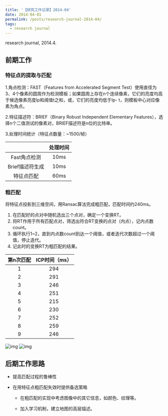 ```yaml
---
title: '【研究工作记录】2014-04'
date: 2014-04-01
permalink: /posts/research-journal-2014-04/
tags:
  - research journal
---
```


research journal, 2014.4.

## 前期工作

### 特征点的提取与匹配

1.角点检测：FAST（Features from Accelerated Segment Test）使用直径为3、4个像素的圆周作为检测模板；如果圆周上存在n个连续像素，它们的亮度均高于候选像素亮度Ip和阈值t之和，或，它们的亮度均低于Ip- t，则模板中心对应像素为角点。

2.特征描述符：BRIEF（Binary Robust Independent Elementary Features），选择n个二值测试的像素对，BRIEF描述符是n位的比特串。

3.处理时间统计（特征点数量：~1500/帧）

|                 | 处理时间 |
| :-------------: | :------: |
|  Fast角点检测   |   10ms   |
| Brief描述符生成 |   10ms   |
|   特征点匹配    |   60ms   |

### 粗匹配

将特征点投影到三维空间，用Ransac算法完成粗匹配，匹配时间约240ms。

1. 在匹配好的点对中随机选出三个点对，确定一个变换RT。
2. 将RT作用于所有匹配点对，筛选出符合RT变换的点对（内点），记内点数count。
3. 循环执行1~2，直到内点数count到达一个阈值，或者迭代次数超过一个阈值，停止迭代。
4. 记此时的变换RT为粗匹配的结果。

| **第n次匹配** | **ICP时间（ms）** |
| :-----------: | :---------------: |
|       1       |        294        |
|       2       |        291        |
|       3       |        246        |
|       4       |        251        |
|       5       |        215        |
|       6       |        230        |
|       7       |        252        |
|       8       |        259        |
|       9       |        246        |

![img](https://sunqinxuan.github.io/images/posts-research-journal-2014-04-img1.png)
![img](https://sunqinxuan.github.io/images/posts-research-journal-2014-04-img1.png)

## 后期工作思路

- 提高匹配过程的鲁棒性

- 在用特征点粗匹配失效时提供备选策略

  - 在粗匹配的实现中考虑图像中的其它信息，如颜色、纹理等。

  - 加入学习机制，建立地图的高层描述。


